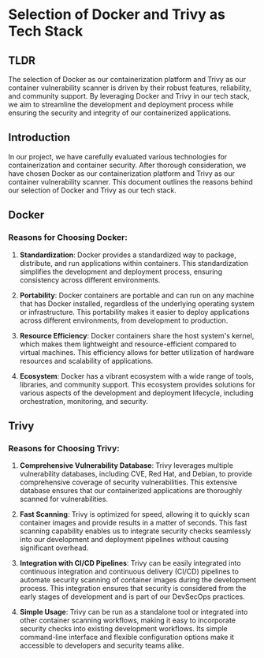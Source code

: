 # Selection of Docker and Trivy as Tech Stack

## TLDR

The selection of Docker as our containerization platform and Trivy as our container vulnerability scanner is driven by their robust features, reliability, and community support. By leveraging Docker and Trivy in our tech stack, we aim to streamline the development and deployment process while ensuring the security and integrity of our containerized applications.

## Introduction

In our project, we have carefully evaluated various technologies for containerization and container security. After thorough consideration, we have chosen Docker as our containerization platform and Trivy as our container vulnerability scanner. This document outlines the reasons behind our selection of Docker and Trivy as our tech stack.

## Docker

### Reasons for Choosing Docker:

1. **Standardization**: Docker provides a standardized way to package, distribute, and run applications within containers. This standardization simplifies the development and deployment process, ensuring consistency across different environments.

2. **Portability**: Docker containers are portable and can run on any machine that has Docker installed, regardless of the underlying operating system or infrastructure. This portability makes it easier to deploy applications across different environments, from development to production.

3. **Resource Efficiency**: Docker containers share the host system's kernel, which makes them lightweight and resource-efficient compared to virtual machines. This efficiency allows for better utilization of hardware resources and scalability of applications.

4.  **Ecosystem**: Docker has a vibrant ecosystem with a wide range of tools, libraries, and community support. This ecosystem provides solutions for various aspects of the development and deployment lifecycle, including orchestration, monitoring, and security.

## Trivy

### Reasons for Choosing Trivy:

1. **Comprehensive Vulnerability Database**: Trivy leverages multiple vulnerability databases, including CVE, Red Hat, and Debian, to provide comprehensive coverage of security vulnerabilities. This extensive database ensures that our containerized applications are thoroughly scanned for vulnerabilities.

2. **Fast Scanning**: Trivy is optimized for speed, allowing it to quickly scan container images and provide results in a matter of seconds. This fast scanning capability enables us to integrate security checks seamlessly into our development and deployment pipelines without causing significant overhead.

3. **Integration with CI/CD Pipelines**: Trivy can be easily integrated into continuous integration and continuous delivery (CI/CD) pipelines to automate security scanning of container images during the development process. This integration ensures that security is considered from the early stages of development and is part of our DevSecOps practices.

4. **Simple Usage**: Trivy can be run as a standalone tool or integrated into other container scanning workflows, making it easy to incorporate security checks into existing development workflows. Its simple command-line interface and flexible configuration options make it accessible to developers and security teams alike.
